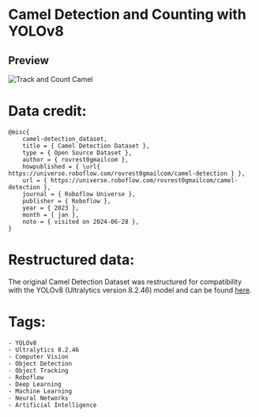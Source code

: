 # Camel Detection and Counting with YOLOv8


## Preview

![Track and Count Camel](./Video/camel_counting_output1.gif)


# Data credit:

```
@misc{
    camel-detection_dataset,
    title = { Camel Detection Dataset },
    type = { Open Source Dataset },
    author = { rovrest0gmailcom },
    howpublished = { \url{ https://universe.roboflow.com/rovrest0gmailcom/camel-detection } },
    url = { https://universe.roboflow.com/rovrest0gmailcom/camel-detection },
    journal = { Roboflow Universe },
    publisher = { Roboflow },
    year = { 2023 },
    month = { jan },
    note = { visited on 2024-06-28 },
}

```

# Restructured data:
The original Camel Detection Dataset was restructured for compatibility with the YOLOv8 (Ultralytics version 8.2.46) model and can be found [here](https://github.com/iramamy/Camel-Data).

# Tags:
    - YOLOv8
    - Ultralytics 8.2.46
    - Computer Vision
    - Object Detection
    - Object Tracking
    - Roboflow
    - Deep Learning
    - Machine Learning
    - Neural Networks
    - Artificial Intelligence


